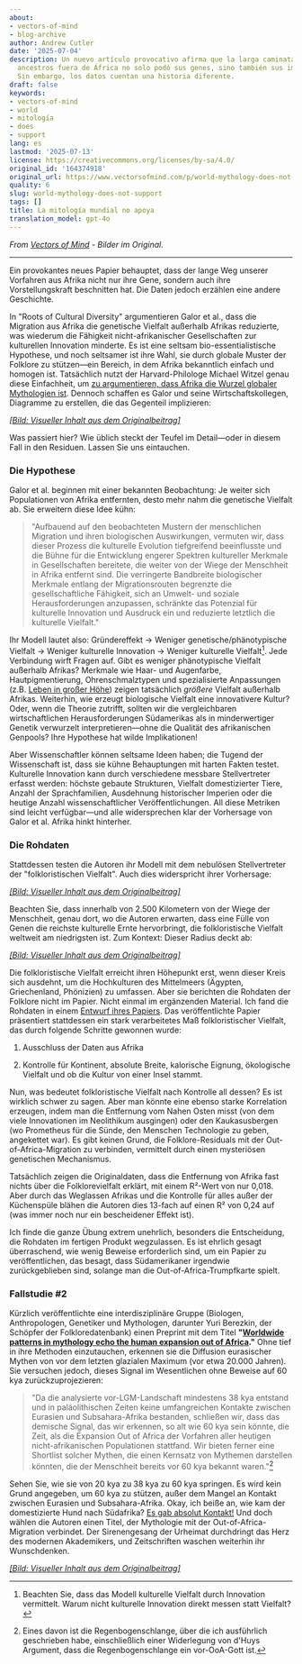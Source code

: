 ```yaml
---
about:
- vectors-of-mind
- blog-archive
author: Andrew Cutler
date: '2025-07-04'
description: Un nuevo artículo provocativo afirma que la larga caminata de nuestros
  ancestros fuera de África no solo podó sus genes, sino también sus imaginaciones.
  Sin embargo, los datos cuentan una historia diferente.
draft: false
keywords:
- vectors-of-mind
- world
- mitología
- does
- support
lang: es
lastmod: '2025-07-13'
license: https://creativecommons.org/licenses/by-sa/4.0/
original_id: '164374918'
original_url: https://www.vectorsofmind.com/p/world-mythology-does-not-support
quality: 6
slug: world-mythology-does-not-support
tags: []
title: La mitología mundial no apoya
translation_model: gpt-4o
---
```


*From [Vectors of Mind](https://www.vectorsofmind.com/p/world-mythology-does-not-support) - Bilder im Original.*

---

Ein provokantes neues Papier behauptet, dass der lange Weg unserer Vorfahren aus Afrika nicht nur ihre Gene, sondern auch ihre Vorstellungskraft beschnitten hat. Die Daten jedoch erzählen eine andere Geschichte.

In "Roots of Cultural Diversity" argumentieren Galor et al., dass die Migration aus Afrika die genetische Vielfalt außerhalb Afrikas reduzierte, was wiederum die Fähigkeit nicht-afrikanischer Gesellschaften zur kulturellen Innovation minderte. Es ist eine seltsam bio-essentialistische Hypothese, und noch seltsamer ist ihre Wahl, sie durch globale Muster der Folklore zu stützen—ein Bereich, in dem Afrika bekanntlich einfach und homogen ist. Tatsächlich nutzt der Harvard-Philologe Michael Witzel genau diese Einfachheit, um [zu argumentieren, dass Afrika die Wurzel globaler Mythologien ist](https://www.amazon.ca/Origins-Worlds-Mythologies-Michael-Witzel/dp/0199812853). Dennoch schaffen es Galor und seine Wirtschaftskollegen, Diagramme zu erstellen, die das Gegenteil implizieren:

[*[Bild: Visueller Inhalt aus dem Originalbeitrag]*](https://substackcdn.com/image/fetch/$s_!4TCD!,f_auto,q_auto:good,fl_progressive:steep/https%3A%2F%2Fsubstack-post-media.s3.amazonaws.com%2Fpublic%2Fimages%2Fb7a1aaf2-21ba-45ea-8127-2d61960320b9_1946x1272.png)

Was passiert hier? Wie üblich steckt der Teufel im Detail—oder in diesem Fall in den Residuen. Lassen Sie uns eintauchen.

### **Die Hypothese**

Galor et al. beginnen mit einer bekannten Beobachtung: Je weiter sich Populationen von Afrika entfernten, desto mehr nahm die genetische Vielfalt ab. Sie erweitern diese Idee kühn:

> "Aufbauend auf den beobachteten Mustern der menschlichen Migration und ihren biologischen Auswirkungen, vermuten wir, dass dieser Prozess die kulturelle Evolution tiefgreifend beeinflusste und die Bühne für die Entwicklung engerer Spektren kultureller Merkmale in Gesellschaften bereitete, die weiter von der Wiege der Menschheit in Afrika entfernt sind. Die verringerte Bandbreite biologischer Merkmale entlang der Migrationsrouten begrenzte die gesellschaftliche Fähigkeit, sich an Umwelt- und soziale Herausforderungen anzupassen, schränkte das Potenzial für kulturelle Innovation und Ausdruck ein und reduzierte letztlich die kulturelle Vielfalt."

Ihr Modell lautet also: Gründereffekt → Weniger genetische/phänotypische Vielfalt → Weniger kulturelle Innovation → Weniger kulturelle Vielfalt[^1]. Jede Verbindung wirft Fragen auf. Gibt es weniger phänotypische Vielfalt außerhalb Afrikas? Merkmale wie Haar- und Augenfarbe, Hautpigmentierung, Ohrenschmalztypen und spezialisierte Anpassungen (z.B. [Leben in großer Höhe](https://en.wikipedia.org/wiki/High-altitude_adaptation_in_humans)) zeigen tatsächlich _größere_ Vielfalt außerhalb Afrikas. Weiterhin, wie erzeugt biologische Vielfalt eine innovativere Kultur? Oder, wenn die Theorie zutrifft, sollten wir die vergleichbaren wirtschaftlichen Herausforderungen Südamerikas als in minderwertiger Genetik verwurzelt interpretieren—ohne die Qualität des afrikanischen Genpools? Ihre Hypothese hat wilde Implikationen!

Aber Wissenschaftler können seltsame Ideen haben; die Tugend der Wissenschaft ist, dass sie kühne Behauptungen mit harten Fakten testet. Kulturelle Innovation kann durch verschiedene messbare Stellvertreter erfasst werden: höchste gebaute Strukturen, Vielfalt domestizierter Tiere, Anzahl der Sprachfamilien, Ausdehnung historischer Imperien oder die heutige Anzahl wissenschaftlicher Veröffentlichungen. All diese Metriken sind leicht verfügbar—und alle widersprechen klar der Vorhersage von Galor et al. Afrika hinkt hinterher.

### Die Rohdaten

Stattdessen testen die Autoren ihr Modell mit dem nebulösen Stellvertreter der "folkloristischen Vielfalt". Auch dies widerspricht ihrer Vorhersage:

[*[Bild: Visueller Inhalt aus dem Originalbeitrag]*](https://substackcdn.com/image/fetch/$s_!XH1m!,f_auto,q_auto:good,fl_progressive:steep/https%3A%2F%2Fsubstack-post-media.s3.amazonaws.com%2Fpublic%2Fimages%2Fa0060847-b29a-4bba-9985-f811f2396a76_2014x1440.png)

Beachten Sie, dass innerhalb von 2.500 Kilometern von der Wiege der Menschheit, genau dort, wo die Autoren erwarten, dass eine Fülle von Genen die reichste kulturelle Ernte hervorbringt, die folkloristische Vielfalt weltweit am niedrigsten ist. Zum Kontext: Dieser Radius deckt ab:

[*[Bild: Visueller Inhalt aus dem Originalbeitrag]*](https://substackcdn.com/image/fetch/$s_!jnTs!,f_auto,q_auto:good,fl_progressive:steep/https%3A%2F%2Fsubstack-post-media.s3.amazonaws.com%2Fpublic%2Fimages%2F0c14598b-7c50-4ee9-ba05-73c4736ed6fc_1580x1563.png)

Die folkloristische Vielfalt erreicht ihren Höhepunkt erst, wenn dieser Kreis sich ausdehnt, um die Hochkulturen des Mittelmeers (Ägypten, Griechenland, Phönizien) zu umfassen. Aber sie berichten die Rohdaten der Folklore nicht im Papier. Nicht einmal im ergänzenden Material. Ich fand die Rohdaten in einem [Entwurf ihres Papiers](https://economics.brown.edu/sites/default/files/papers/Bravo%20Working%20Paper%20_%202023-002.pdf). Das veröffentlichte Papier präsentiert stattdessen ein stark verarbeitetes Maß folkloristischer Vielfalt, das durch folgende Schritte gewonnen wurde:

 1. Ausschluss der Daten aus Afrika

 2. Kontrolle für Kontinent, absolute Breite, kalorische Eignung, ökologische Vielfalt und ob die Kultur von einer Insel stammt.

Nun, was bedeutet folkloristische Vielfalt nach Kontrolle all dessen? Es ist wirklich schwer zu sagen. Aber man könnte eine ebenso starke Korrelation erzeugen, indem man die Entfernung vom Nahen Osten misst (von dem viele Innovationen im Neolithikum ausgingen) oder den Kaukasusbergen (wo Prometheus für die Sünde, den Menschen Technologie zu geben, angekettet war). Es gibt keinen Grund, die Folklore-Residuals mit der Out-of-Africa-Migration zu verbinden, vermittelt durch einen mysteriösen genetischen Mechanismus.

Tatsächlich zeigen die Originaldaten, dass die Entfernung von Afrika fast nichts über die Folklorevielfalt erklärt, mit einem R²-Wert von nur 0,018. Aber durch das Weglassen Afrikas und die Kontrolle für alles außer der Küchenspüle blähen die Autoren dies 13-fach auf einen R² von 0,24 auf (was immer noch nur ein bescheidener Effekt ist).

Ich finde die ganze Übung extrem unehrlich, besonders die Entscheidung, die Rohdaten im fertigen Produkt wegzulassen. Es ist ehrlich gesagt überraschend, wie wenig Beweise erforderlich sind, um ein Papier zu veröffentlichen, das besagt, dass Südamerikaner irgendwie zurückgeblieben sind, solange man die Out-of-Africa-Trumpfkarte spielt.

### Fallstudie #2

Kürzlich veröffentlichte eine interdisziplinäre Gruppe (Biologen, Anthropologen, Genetiker und Mythologen, darunter Yuri Berezkin, der Schöpfer der Folkloredatenbank) einen Preprint mit dem Titel **"[Worldwide patterns in mythology echo the human expansion out of Africa](https://www.biorxiv.org/content/10.1101/2025.01.24.634692v1)."** Ohne tief in ihre Methoden einzutauchen, erkennen sie die Diffusion eurasischer Mythen von vor dem letzten glazialen Maximum (vor etwa 20.000 Jahren). Sie versuchen jedoch, dieses Signal im Wesentlichen ohne Beweise auf 60 kya zurückzuprojezieren:

> "Da die analysierte vor-LGM-Landschaft mindestens 38 kya entstand und in paläolithischen Zeiten keine umfangreichen Kontakte zwischen Eurasien und Subsahara-Afrika bestanden, schließen wir, dass das demische Signal, das wir erkennen, so alt wie 60 kya sein könnte, die Zeit, als die Expansion Out of Africa der Vorfahren aller heutigen nicht-afrikanischen Populationen stattfand. Wir bieten ferner eine Shortlist solcher Mythen, die einen Kernsatz von Mythemen darstellen könnten, die der Menschheit bereits vor 60 kya bekannt waren."[^2]

Sehen Sie, wie sie von 20 kya zu 38 kya zu 60 kya springen. Es wird kein Grund angegeben, um 60 kya zu stützen, außer dem Mangel an Kontakt zwischen Eurasien und Subsahara-Afrika. Okay, ich beiße an, wie kam der domestizierte Hund nach Südafrika? [Es gab absolut Kontakt!](https://www.vectorsofmind.com/p/evidence-for-global-cultural-diffusion) Und doch wählen die Autoren einen Titel, der Mythologie mit der Out-of-Africa-Migration verbindet. Der Sirenengesang der Urheimat durchdringt das Herz des modernen Akademikers, und Zeitschriften waschen weiterhin ihr Wunschdenken.

[*[Bild: Visueller Inhalt aus dem Originalbeitrag]*](https://substackcdn.com/image/fetch/$s_!-0ls!,f_auto,q_auto:good,fl_progressive:steep/https%3A%2F%2Fsubstack-post-media.s3.amazonaws.com%2Fpublic%2Fimages%2F889d5898-360f-44fa-a6d5-69a331904dfc_1536x1024.png)

[^1]: Beachten Sie, dass das Modell kulturelle Vielfalt durch Innovation vermittelt. Warum nicht kulturelle Innovation direkt messen statt Vielfalt?

[^2]: Eines davon ist die Regenbogenschlange, über die ich ausführlich geschrieben habe, einschließlich einer Widerlegung von d'Huys Argument, dass die Regenbogenschlange ein vor-OoA-Gott ist.
